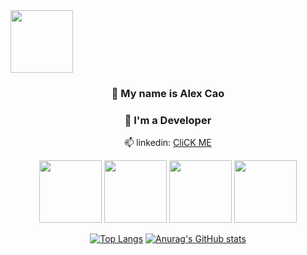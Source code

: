 



<div> 
<img src="https://media.giphy.com/media/KI9oNS4JBemyI/giphy.gif" width="100" data-canonical-src=https://media.giphy.com/media/KI9oNS4JBemyI/giphy.gif style="max-width: 100%;">
<div align="center">
  <h3>👋 My name is Alex Cao </h3>
  <h3>🌱 I'm a Developer </h3>
  <p> 📫 linkedin: <a href="https://www.linkedin.com/in/alex-cao-b906b218a/">CliCK ME</a></p>
</div>

<div align ="center">
<img src="https://camo.githubusercontent.com/ece04e9e6d8e7370a88024f41d544915e01ce71b5457326c08349cc282ccf2d4/68747470733a2f2f6d65646961332e67697068792e636f6d2f6d656469612f6c6e377a32655772696951416c6c6656636e2f323030772e77656270" width="100" data-canonical-src="https://media3.giphy.com/media/ln7z2eWriiQAllfVcn/200w.webp" style="max-width: 100%;">

<img src="https://camo.githubusercontent.com/a3ccfae79c559d3ff0c7ece89882c93bf278d01f0d2a1d908e19497630dca49d/68747470733a2f2f692e67697068792e636f6d2f6d656469612f4c4d7439363338644f38646674416a74636f2f3230302e77656270" width="100" data-canonical-src="https://i.giphy.com/media/LMt9638dO8dftAjtco/200.webp" style="max-width: 100%;">

<img src="https://camo.githubusercontent.com/cda2bff49eb0cd388393e08dd91cc3cf461f095e387d3fdcb8648ab0418010aa/68747470733a2f2f692e67697068792e636f6d2f6d656469612f654e41736a4f353574506267616f72376d612f323030772e77656270" width="100" data-canonical-src="https://i.giphy.com/media/eNAsjO55tPbgaor7ma/200w.webp" style="max-width: 100%;">

<img src="https://camo.githubusercontent.com/0cad3f969b0946abd0e5f16e9ed1ff78a2495a40c2bb5c6414aefd4be76505aa/68747470733a2f2f692e67697068792e636f6d2f6d656469612f4b7a4a6b7a6a676766474e355079366e6b542f3230302e77656270" width="100" data-canonical-src="https://i.giphy.com/media/KzJkzjggfGN5Py6nkT/200.webp" style="max-width: 100%;">

</div>

<div align="center">
    <p>
        <a href="https://github.com/anuraghazra/github-readme-stats">
        <img src="https://github-readme-stats.vercel.app/api/top-langs/?username=Alex-Beep-Cao&amp;layout=compact&amp;theme=gotham" alt="Top Langs"></a>
        <a href="https://github.com/anuraghazra/github-readme-stats">
        <img src="https://github-readme-stats.vercel.app/api?username=Alex-Beep-Cao&amp;show_icons=true&amp;theme=gotham" alt="Anurag&#39;s GitHub stats">
        </a>
    </p>
</div>

</div>



